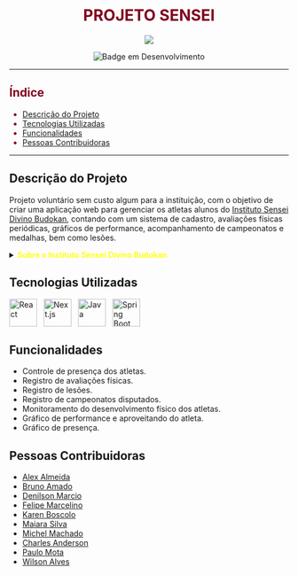 <h1 align="center"><font color="#800020">PROJETO SENSEI</font></h1>
<div align="center">
  <img src ="https://github.com/ToGatherGroup/sensei/assets/112959006/69c81809-883e-4a5d-8610-6c4b6f21112d">
</div>
<p align="center">
  <img src="http://img.shields.io/static/v1?label=STATUS&message=EM%20DESENVOLVIMENTO&color=800020&style=for-the-badge" alt="Badge em Desenvolvimento">
</p>

---

<font color="#800020">

## Índice

- [Descrição do Projeto](#descrição-do-projeto)
- [Tecnologias Utilizadas](#tecnologias-utilizadas)
- [Funcionalidades](#funcionalidades)
- [Pessoas Contribuidoras](#pessoas-contribuidoras)

</font>

---

## Descrição do Projeto
Projeto voluntário sem custo algum para a instituição, com o objetivo de criar uma aplicação web para gerenciar os atletas alunos do [Instituto Sensei Divino Budokan](https://www.instagram.com/sensei_divino/), contando com um sistema de cadastro, avaliações físicas periódicas, gráficos de performance, acompanhamento de campeonatos e medalhas, bem como lesões.

<details close>
<summary> 
<span style="font-size: 14px;font-weight: 600;color: yellow;cursor:pointer;">Sobre o Instituto Sensei Divino Budokan</span>
</summary>

    Fundado em 2013 o Instituto Sensei Divino tem como intuito ajudar crianças carentes de baixa renda, com a disciplina e metodologia oriental do Judô.

    A idealização deste projeto foi uma herança sabia do nosso Sensei Benedito Divino, onde no seu dia-dia já estava plantando este trabalho, com sua paciência, sabedoria, integridade, castigos e o melhor que existe em um pai para seus filhos os ensinamentos no Judô e na vida.

    A realização deste projeto foi iniciado pelos Senseis Alex Russo e José Gonçalves, com muito trabalho e superações. Como o legado do Sensei Divino foi sempre a união e humildade todos os seus antigos discípulos, retornaram e/ou se uniram ao judô em prol de seu nome e claro de tudo que foi ensinado por ele em vida.No ano de 2014 recebemos o apoio do CDC – Pedra Branca, apoio do qual vem crescendo a cada dia. Hoje o Instituto Sensei Divino atende certa de 300 alunos, entre crianças e adultos, em seus 5 núcleos que estão localizados na região de São Paulo e Mairiporã – São Paulo situada Zona Norte , bairro da Pedra branca (matriz), Parque Anhanguera, OPM, Barra Funda e Mairiporã,
    O Instituto Sensei Divino além do intuito de trabalhar socialmente capacita os atletas ao ponto de participarem de campeonatos nacionais e devidamente federado pela  FEDERAÇÃO PAULISTA DE JUDÔ, por isso nosso propósito é muito além do social é criar atletas.
    
    Fonte:
    http://institutodivino.com.br/



</details>


## Tecnologias Utilizadas
<div style="display: flex;gap:12px;"> 
<img width="50" src="https://user-images.githubusercontent.com/25181517/183897015-94a058a6-b86e-4e42-a37f-bf92061753e5.png" alt="React" title="React"/><img width="50" src="https://github.com/marwin1991/profile-technology-icons/assets/136815194/5f8c622c-c217-4649-b0a9-7e0ee24bd704" alt="Next.js" title="Next.js"/><img width="50" src="https://user-images.githubusercontent.com/25181517/117201156-9a724800-adec-11eb-9a9d-3cd0f67da4bc.png" alt="Java" title="Java"/><img width="50" src="https://user-images.githubusercontent.com/25181517/183891303-41f257f8-6b3d-487c-aa56-c497b880d0fb.png" alt="Spring Boot" title="Spring Boot"/>
</div>

## Funcionalidades
- Controle de presença dos atletas.
- Registro de avaliações físicas. 
- Registro de lesões.
- Registro de campeonatos disputados.
- Monitoramento do desenvolvimento físico dos atletas.
- Gráfico de performance e aproveitando do atleta.
- Gráfico de presença.


## Pessoas Contribuidoras
- [Alex Almeida](https://github.com/alexalmeidaleonardo)
- [Bruno Amado](https://github.com/bruamado/)
- [Denilson Marcio](https://github.com/DenilsonMarcio)
- [Felipe Marcelino](https://github.com/FelipeMarcelino99)
- [Karen Boscolo](https://github.com/KarenBoscolo)
- [Maiara Silva]((https://github.com/MaiaraSilva))
- [Michel Machado](https://github.com/Michel-Machado)
- [Charles Anderson](https://github.com/charlesanderson25)
- [Paulo Mota](https://github.com/Roberto-Mota)
- [Wilson Alves](https://github.com/Wilrrama)